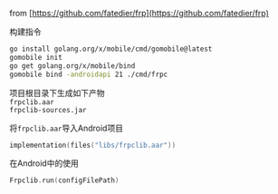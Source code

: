 from [https://github.com/fatedier/frp](https://github.com/fatedier/frp)

构建指令
```bash
go install golang.org/x/mobile/cmd/gomobile@latest
gomobile init
go get golang.org/x/mobile/bind
gomobile bind -androidapi 21 ./cmd/frpc
```

项目根目录下生成如下产物 \
`frpclib.aar` \
`frpclib-sources.jar`

将`frpclib.aar`导入Android项目
```kotlin
implementation(files("libs/frpclib.aar"))
```

在Android中的使用
```kotlin
Frpclib.run(configFilePath)
```
